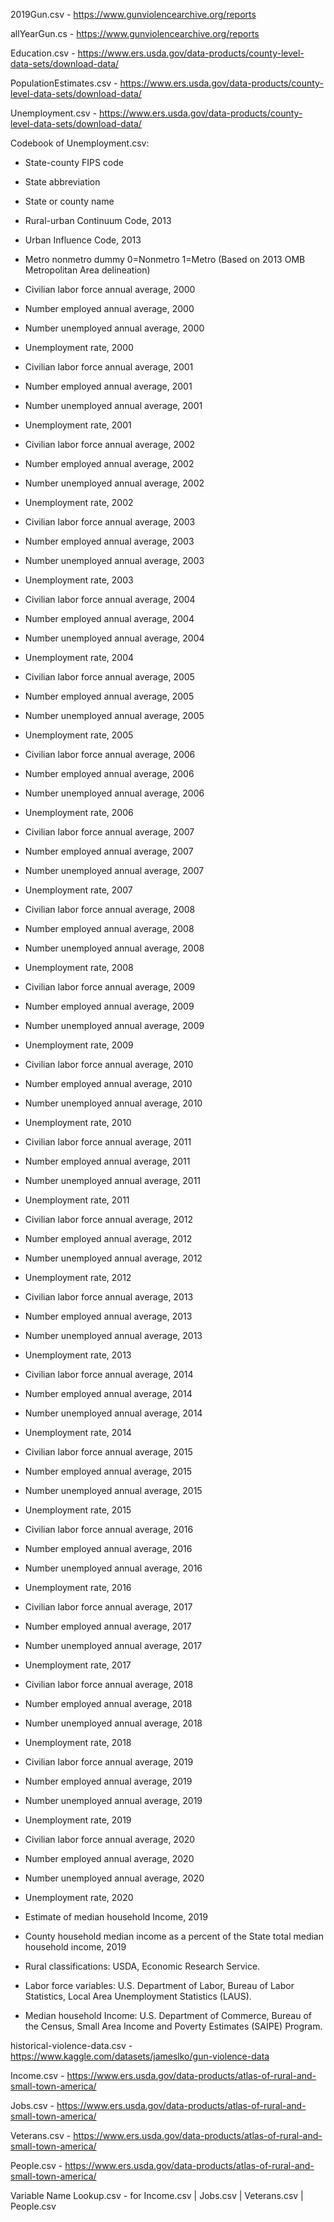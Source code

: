 2019Gun.csv - https://www.gunviolencearchive.org/reports

allYearGun.cs - https://www.gunviolencearchive.org/reports

Education.csv - https://www.ers.usda.gov/data-products/county-level-data-sets/download-data/

PopulationEstimates.csv - https://www.ers.usda.gov/data-products/county-level-data-sets/download-data/

Unemployment.csv - https://www.ers.usda.gov/data-products/county-level-data-sets/download-data/


Codebook of Unemployment.csv:

- State-county FIPS code

- State abbreviation

- State or county name

- Rural-urban Continuum Code, 2013

- Urban Influence Code, 2013

- Metro nonmetro dummy 0=Nonmetro 1=Metro (Based on 2013 OMB Metropolitan Area delineation) 

- Civilian labor force annual average, 2000

- Number employed annual average, 2000

- Number unemployed annual average, 2000

- Unemployment rate, 2000

- Civilian labor force annual average, 2001

- Number employed annual average, 2001

- Number unemployed annual average, 2001

- Unemployment rate, 2001

- Civilian labor force annual average, 2002

- Number employed annual average, 2002

- Number unemployed annual average, 2002

- Unemployment rate, 2002

- Civilian labor force annual average, 2003

- Number employed annual average, 2003

- Number unemployed annual average, 2003

- Unemployment rate, 2003

- Civilian labor force annual average, 2004

- Number employed annual average, 2004

- Number unemployed annual average, 2004

- Unemployment rate, 2004

- Civilian labor force annual average, 2005

- Number employed annual average, 2005

- Number unemployed annual average, 2005

- Unemployment rate, 2005

- Civilian labor force annual average, 2006

- Number employed annual average, 2006

- Number unemployed annual average, 2006

- Unemployment rate, 2006

- Civilian labor force annual average, 2007

- Number employed annual average, 2007

- Number unemployed annual average, 2007

- Unemployment rate, 2007

- Civilian labor force annual average, 2008

- Number employed annual average, 2008

- Number unemployed annual average, 2008

- Unemployment rate, 2008

- Civilian labor force annual average, 2009

- Number employed annual average, 2009

- Number unemployed annual average, 2009

- Unemployment rate, 2009

- Civilian labor force annual average, 2010

- Number employed annual average, 2010

- Number unemployed annual average, 2010

- Unemployment rate, 2010

- Civilian labor force annual average, 2011

- Number employed annual average, 2011

- Number unemployed annual average, 2011

- Unemployment rate, 2011

- Civilian labor force annual average, 2012

- Number employed annual average, 2012

- Number unemployed annual average, 2012

- Unemployment rate, 2012

- Civilian labor force annual average, 2013

- Number employed annual average, 2013

- Number unemployed annual average, 2013

- Unemployment rate, 2013

- Civilian labor force annual average, 2014

- Number employed annual average, 2014

- Number unemployed annual average, 2014

- Unemployment rate, 2014

- Civilian labor force annual average, 2015

- Number employed annual average, 2015

- Number unemployed annual average, 2015

- Unemployment rate, 2015

- Civilian labor force annual average, 2016

- Number employed annual average, 2016

- Number unemployed annual average, 2016

- Unemployment rate, 2016

- Civilian labor force annual average, 2017

- Number employed annual average, 2017

- Number unemployed annual average, 2017

- Unemployment rate, 2017

- Civilian labor force annual average, 2018

- Number employed annual average, 2018

- Number unemployed annual average, 2018

- Unemployment rate, 2018

- Civilian labor force annual average, 2019

- Number employed annual average, 2019

- Number unemployed annual average, 2019

- Unemployment rate, 2019

- Civilian labor force annual average, 2020

- Number employed annual average, 2020

- Number unemployed annual average, 2020

- Unemployment rate, 2020

- Estimate of median household Income, 2019

- County household median income as a percent of the State total median household income, 2019

- Rural classifications: USDA, Economic Research Service.

- Labor force variables: U.S. Department of Labor, Bureau of Labor Statistics, Local Area Unemployment Statistics (LAUS).

- Median household Income: U.S. Department of Commerce, Bureau of the Census, Small Area Income and Poverty Estimates (SAIPE) Program.


historical-violence-data.csv - https://www.kaggle.com/datasets/jameslko/gun-violence-data

Income.csv - https://www.ers.usda.gov/data-products/atlas-of-rural-and-small-town-america/

Jobs.csv - https://www.ers.usda.gov/data-products/atlas-of-rural-and-small-town-america/

Veterans.csv - https://www.ers.usda.gov/data-products/atlas-of-rural-and-small-town-america/

People.csv - https://www.ers.usda.gov/data-products/atlas-of-rural-and-small-town-america/

Variable Name Lookup.csv - for Income.csv | Jobs.csv | Veterans.csv | People.csv